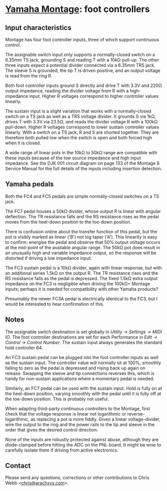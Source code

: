 # [Yamaha Montage](/montage/): foot controllers

## Input characteristics

Montage has four foot controller inputs, three of which support continuous
control.

The assignable switch input only supports a normally-closed switch on a
6.35mm TS jack, grounding S and reading T with a 10kΩ pull-up. The other
three inputs expect a potential divider connected via a 6.35mm TRS jack. The
sleeve S is grounded, the tip T is driven positive, and an output voltage is
read from the ring R.

Both foot controller inputs ground S directly and drive T with 3.3V and 220Ω
output impedance, reading the divider voltage from R with a high-impedance
input. Higher R voltages correspond to higher controller values linearly.

The sustain input is a slight variation that works with a normally-closed
switch on a TS jack as well as a TRS voltage divider. It grounds S via 1kΩ,
drives T with 3.3V via 23.5Ω, and reads the divider voltage R with a 100kΩ
pull-down. Higher R voltages correspond to lower sustain controller values
linearly. With a switch on a TS jack, R and S are shorted together. They are
therefore both pulled low when the switch is open and both forced high when
it is closed.

A wide range of linear pots in the 10kΩ to 50kΩ range are compatible with
these inputs because of the low source impedance and high input impedance.
See the DJK 001 circuit diagram on page 133 of the Montage 8 Service Manual
for the full details of the inputs including insertion detection.


## Yamaha pedals

Both the FC4 and FC5 pedals are simple normally-closed switches on a TS
jack.

The FC7 pedal houses a 50kΩ divider, whose output R is linear with angular
deflection. The TR resistance falls and the RS resistance rises as the pedal
moves from the heel-down position to the toe-down position.

There is confusion online about the transfer function of this pedal, but the
pot is visibly marked as linear ('B') not log taper ('A'). This linearity is
easy to confirm: energise the pedal and observe that 50% output voltage
occurs at the mid-point of the available angular range. The 50kΩ pot does
result in an unusually high and variable impedance output, so the response
will be distorted if driving a low impedance input.

The FC3 sustain pedal is a 10kΩ divider, again with linear response, but
with an additional series 1.5kΩ on the output R. The TR resistance rises and
the RS resistance falls as the pedal is depressed. The fixed 1.5kΩ extra
output impedance on the FC3 is negligible when driving the 100kΩ+ Montage
inputs; perhaps it is needed for compatibility with other Yamaha products?

Presumably the newer FC3A pedal is electrically identical to the FC3, but I
would be interested to hear confirmation of this.


## Notes

The assignable switch destination is set globally in _Utility -> Settings ->
MIDI IO_. The foot controller destinations are set for each Performance in
_Edit -> Control -> Control Number_. The sustain input always generates the
standard hold controller 64.

An FC3 sustain pedal can be plugged into the foot controller inputs as well
as the sustain input. The controller value will normally sit at 100%,
smoothly falling to zero as the pedal is depressed and rising back up again
on release. Swapping the sleeve and tip connections reverses this, which is
handy for non-sustain applications where a momentary pedal is needed.

Similarly, an FC7 pedal can be used with the sustain input. Hold is fully on
at the heel-down position, varying smoothly with the pedal until it is fully
off at the toe-down position. This is probably not useful.

When adapting third-party continuous controllers to the Montage, first check
that the voltage response is linear not logarithmic or reverse-logarithmic,
as replacing a pot is more fiddly. Given a linear voltage-divider, wire the
output to the ring and the power rails to the tip and sleeve in the order
that gives the desired control direction.

None of the inputs are robustly protected against abuse, although they are
diode-clamped before hitting the ADC on the PNL board. It might be wise to
carefully isolate them if driving from active electronics.


## Contact

Please send any questions, corrections or other contributions to
Chris Webb \<[chris@arachsys.com](mailto:chris@arachsys.com)>.

